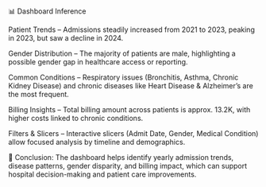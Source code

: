 📊 Dashboard Inference

Patient Trends – Admissions steadily increased from 2021 to 2023, peaking in 2023, but saw a decline in 2024.

Gender Distribution – The majority of patients are male, highlighting a possible gender gap in healthcare access or reporting.

Common Conditions – Respiratory issues (Bronchitis, Asthma, Chronic Kidney Disease) and chronic diseases like Heart Disease & Alzheimer’s are the most frequent.

Billing Insights – Total billing amount across patients is approx. 13.2K, with higher costs linked to chronic conditions.

Filters & Slicers – Interactive slicers (Admit Date, Gender, Medical Condition) allow focused analysis by timeline and demographics.

📌 Conclusion: The dashboard helps identify yearly admission trends, disease patterns, gender disparity, and billing impact, which can support hospital decision-making and patient care improvements.
